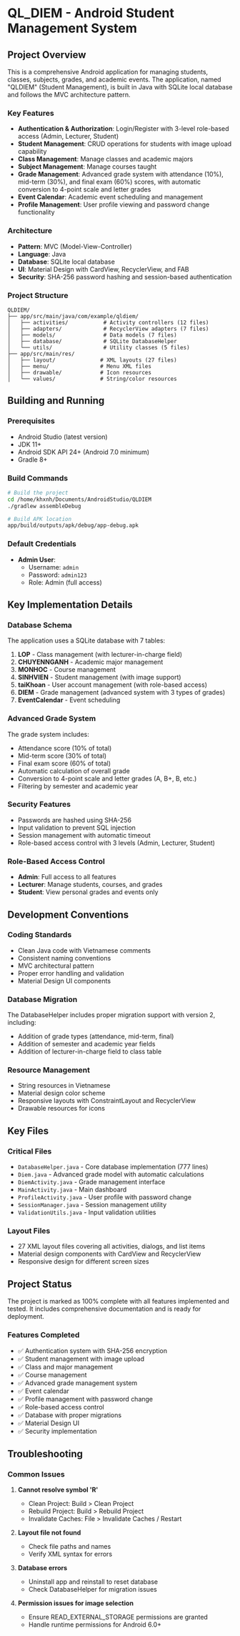 # QL_DIEM - Android Student Management System

## Project Overview

This is a comprehensive Android application for managing students, classes, subjects, grades, and academic events. The application, named "QLDIEM" (Student Management), is built in Java with SQLite local database and follows the MVC architecture pattern.

### Key Features
- **Authentication & Authorization**: Login/Register with 3-level role-based access (Admin, Lecturer, Student)
- **Student Management**: CRUD operations for students with image upload capability
- **Class Management**: Manage classes and academic majors
- **Subject Management**: Manage courses taught
- **Grade Management**: Advanced grade system with attendance (10%), mid-term (30%), and final exam (60%) scores, with automatic conversion to 4-point scale and letter grades
- **Event Calendar**: Academic event scheduling and management
- **Profile Management**: User profile viewing and password change functionality

### Architecture
- **Pattern**: MVC (Model-View-Controller)
- **Language**: Java
- **Database**: SQLite local database
- **UI**: Material Design with CardView, RecyclerView, and FAB
- **Security**: SHA-256 password hashing and session-based authentication

### Project Structure
```
QLDIEM/
├── app/src/main/java/com/example/qldiem/
│   ├── activities/           # Activity controllers (12 files)
│   ├── adapters/             # RecyclerView adapters (7 files)
│   ├── models/               # Data models (7 files)
│   ├── database/             # SQLite DatabaseHelper
│   └── utils/                # Utility classes (5 files)
├── app/src/main/res/
│   ├── layout/              # XML layouts (27 files)
│   ├── menu/                # Menu XML files
│   ├── drawable/            # Icon resources
│   └── values/              # String/color resources
```

## Building and Running

### Prerequisites
- Android Studio (latest version)
- JDK 11+
- Android SDK API 24+ (Android 7.0 minimum)
- Gradle 8+

### Build Commands
```bash
# Build the project
cd /home/khxnh/Documents/AndroidStudio/QLDIEM
./gradlew assembleDebug

# Build APK location
app/build/outputs/apk/debug/app-debug.apk
```

### Default Credentials
- **Admin User**:
  - Username: `admin`
  - Password: `admin123`
  - Role: Admin (full access)

## Key Implementation Details

### Database Schema
The application uses a SQLite database with 7 tables:
1. **LOP** - Class management (with lecturer-in-charge field)
2. **CHUYENNGANH** - Academic major management
3. **MONHOC** - Course management
4. **SINHVIEN** - Student management (with image support)
5. **taiKhoan** - User account management (with role-based access)
6. **DIEM** - Grade management (advanced system with 3 types of grades)
7. **EventCalendar** - Event scheduling

### Advanced Grade System
The grade system includes:
- Attendance score (10% of total)
- Mid-term score (30% of total)
- Final exam score (60% of total)
- Automatic calculation of overall grade
- Conversion to 4-point scale and letter grades (A, B+, B, etc.)
- Filtering by semester and academic year

### Security Features
- Passwords are hashed using SHA-256
- Input validation to prevent SQL injection
- Session management with automatic timeout
- Role-based access control with 3 levels (Admin, Lecturer, Student)

### Role-Based Access Control
- **Admin**: Full access to all features
- **Lecturer**: Manage students, courses, and grades
- **Student**: View personal grades and events only

## Development Conventions

### Coding Standards
- Clean Java code with Vietnamese comments
- Consistent naming conventions
- MVC architectural pattern
- Proper error handling and validation
- Material Design UI components

### Database Migration
The DatabaseHelper includes proper migration support with version 2, including:
- Addition of grade types (attendance, mid-term, final)
- Addition of semester and academic year fields
- Addition of lecturer-in-charge field to class table

### Resource Management
- String resources in Vietnamese
- Material design color scheme
- Responsive layouts with ConstraintLayout and RecyclerView
- Drawable resources for icons

## Key Files

### Critical Files
- `DatabaseHelper.java` - Core database implementation (777 lines)
- `Diem.java` - Advanced grade model with automatic calculations
- `DiemActivity.java` - Grade management interface
- `MainActivity.java` - Main dashboard
- `ProfileActivity.java` - User profile with password change
- `SessionManager.java` - Session management utility
- `ValidationUtils.java` - Input validation utilities

### Layout Files
- 27 XML layout files covering all activities, dialogs, and list items
- Material design components with CardView and RecyclerView
- Responsive design for different screen sizes

## Project Status
The project is marked as 100% complete with all features implemented and tested. It includes comprehensive documentation and is ready for deployment.

### Features Completed
- ✅ Authentication system with SHA-256 encryption
- ✅ Student management with image upload
- ✅ Class and major management
- ✅ Course management
- ✅ Advanced grade management system
- ✅ Event calendar
- ✅ Profile management with password change
- ✅ Role-based access control
- ✅ Database with proper migrations
- ✅ Material Design UI
- ✅ Security implementation

## Troubleshooting

### Common Issues
1. **Cannot resolve symbol 'R'**
   - Clean Project: Build > Clean Project
   - Rebuild Project: Build > Rebuild Project
   - Invalidate Caches: File > Invalidate Caches / Restart

2. **Layout file not found**
   - Check file paths and names
   - Verify XML syntax for errors

3. **Database errors**
   - Uninstall app and reinstall to reset database
   - Check DatabaseHelper for migration issues

4. **Permission issues for image selection**
   - Ensure READ_EXTERNAL_STORAGE permissions are granted
   - Handle runtime permissions for Android 6.0+